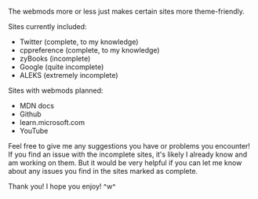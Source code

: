 The webmods more or less just makes certain sites more theme-friendly.

Sites currently included:

- Twitter (complete, to my knowledge)
- cppreference (complete, to my knowledge)
- zyBooks (incomplete)
- Google (quite incomplete)
- ALEKS (extremely incomplete)

Sites with webmods planned:

- MDN docs
- Github
- learn.microsoft.com
- YouTube

Feel free to give me any suggestions you have or problems you encounter!
If you find an issue with the incomplete sites, it's likely I already know and am working on them. But it would be very helpful if you can let me know about any issues you find in the sites marked as complete.

Thank you! I hope you enjoy! ^w^
